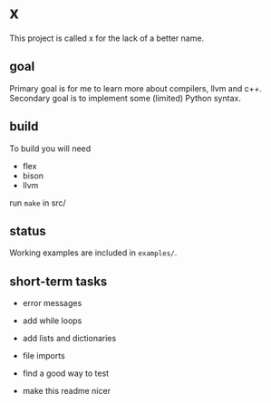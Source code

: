 # x

This project is called x for the lack of a better name.

## goal

Primary goal is for me to learn more about compilers, llvm and c++. Secondary goal is to implement some (limited) Python syntax.

## build

To build you will need

- flex
- bison
- llvm

run `make` in src/

## status

Working examples are included in `examples/`. 


## short-term tasks

- error messages
- add while loops
- add lists and dictionaries
- file imports
- find a good way to test

- make this readme nicer